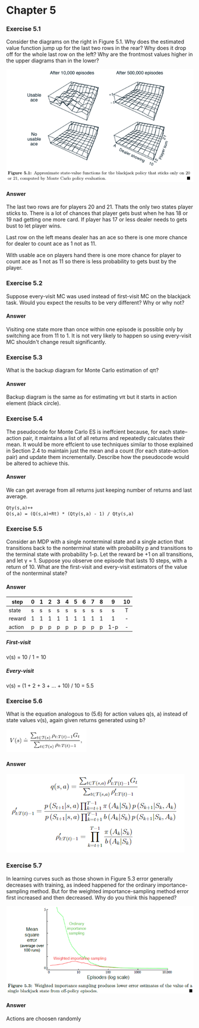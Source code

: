 # Chapter 5

### Exercise 5.1

Consider the diagrams on the right in Figure 5.1. Why does the estimated
value function jump up for the last two rows in the rear? Why does it drop off for the
whole last row on the left? Why are the frontmost values higher in the upper diagrams
than in the lower?

![figure 5.1](assets/answer-005_01_01.png)

#### Answer

The last two rows are for players 20 and 21. Thats the only two states player sticks to. There is a lot of chances that player gets bust when he has 18 or 19 nad getting one more card.
If player has 17 or less dealer needs to gets bust to let player wins.

Last row on the left means dealer has an ace so there is one more chance for dealer to count ace as 1 not as 11.

With usable ace on players hand there is one more chance for player to count ace as 1 not as 11 so there is less probability to gets bust by the player.

### Exercise 5.2

Suppose every-visit MC was used instead of first-visit MC on the blackjack task. Would you expect the results to be very different? Why or why not?

#### Answer

Visiting one state more than once within one episode is possible only by switching ace from 11 to 1. It is not very likely to happen so using every-visit MC shouldn't change result significantly.

### Exercise 5.3

What is the backup diagram for Monte Carlo estimation of qπ?

#### Answer

Backup diagram is the same as for estimating vπ but it starts in action element (black circle).

### Exercise 5.4

The pseudocode for Monte Carlo ES is ineffcient because, for each state–action pair, it maintains a list of all returns and repeatedly calculates their mean. It would be more effcient to use techniques similar to those explained in Section 2.4 to maintain
just the mean and a count (for each state–action pair) and update them incrementally.
Describe how the pseudocode would be altered to achieve this.

#### Answer

We can get average from all returns just keeping number of returns and last average. 
```
Qty(s,a)++
Q(s,a) = (Q(s,a)+Rt) * (Qty(s,a) - 1) / Qty(s,a)
```

### Exercise 5.5

Consider an MDP with a single nonterminal state and a single action
that transitions back to the nonterminal state with probability p and transitions to the
terminal state with probability 1-p. Let the reward be +1 on all transitions, and let γ = 1. Suppose you observe one episode that lasts 10 steps, with a return of 10. What are the first-visit and every-visit estimators of the value of the nonterminal state?

#### Answer

| step   	| 0 	| 1 	| 2 	| 3 	| 4 	| 5 	| 6 	| 7 	| 8 	| 9   	| 10 	|
|--------	|---	|---	|---	|---	|---	|---	|---	|---	|---	|:-----:	|:----:	|
| state  	| s 	| s 	| s 	| s 	| s 	| s 	| s 	| s 	| s 	| s   	| T  	|
| reward 	| 1 	| 1 	| 1 	| 1 	| 1 	| 1 	| 1 	| 1 	| 1 	| 1   	| -  	|
| action 	| p 	| p 	| p 	| p 	| p 	| p 	| p 	| p 	| p 	| 1-p 	| -  	|

##### First-visit

v(s) = 10 / 1 = 10

##### Every-visit

v(s) = (1 + 2 + 3 + ... + 10) / 10 = 5.5

### Exercise 5.6

What is the equation analogous to (5.6) for action values q(s, a) instead of state values v(s), again given returns generated using b?

![figure 5.6](assets/answer-005_06_02.png)

#### Answer 

![answer 5.6](assets/answer-005_06_01.png)

### Exercise 5.7

In learning curves such as those shown in Figure 5.3 error generally decreases with training, as indeed happened for the ordinary importance-sampling method. But for the weighted importance-sampling method error first increased and then decreased. Why do you think this happened?

![figure 5.3](assets/answer-005_07_01.png)

#### Answer

Actions are choosen randomly
